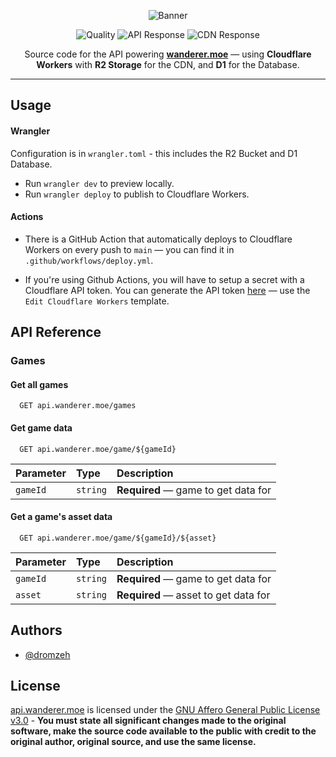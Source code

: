 <div align="center">

![Banner]

![Quality] ![API Response] ![CDN Response]

Source code for the API powering [**wanderer.moe**](https://wanderer.moe) — using **Cloudflare Workers** with **R2 Storage** for the CDN, and **D1** for the Database.

</div>

---

## Usage

#### Wrangler

Configuration is in `wrangler.toml` - this includes the R2 Bucket and D1 Database.

-   Run `wrangler dev` to preview locally.
-   Run `wrangler deploy` to publish to Cloudflare Workers.

#### Actions

-   There is a GitHub Action that automatically deploys to Cloudflare Workers on every push to `main` — you can find it in `.github/workflows/deploy.yml`.

-   If you're using Github Actions, you will have to setup a secret with a Cloudflare API token. You can generate the API token [here][Cloudflare API Token] — use the `Edit Cloudflare Workers` template.

## API Reference

### Games

#### Get all games

```http
  GET api.wanderer.moe/games
```

#### Get game data

```http
  GET api.wanderer.moe/game/${gameId}
```

| Parameter | Type     | Description                         |
| :-------- | :------- | :---------------------------------- |
| `gameId`  | `string` | **Required** — game to get data for |

#### Get a game's asset data

```http
  GET api.wanderer.moe/game/${gameId}/${asset}
```

| Parameter | Type     | Description                          |
| :-------- | :------- | :----------------------------------- |
| `gameId`  | `string` | **Required** — game to get data for  |
| `asset`   | `string` | **Required** — asset to get data for |

## Authors

-   [@dromzeh][Dromzeh]

## License

[api.wanderer.moe][api.wanderer.moe] is licensed under the [GNU Affero General Public License v3.0][License] - **You must state all significant changes made to the original software, make the source code available to the public with credit to the original author, original source, and use the same license.**

[Banner]: https://files.catbox.moe/qa3eus.svg
[API Status]: https://status.wanderer.moe/history/api
[CDN Status]: https://status.wanderer.moe/history/cdn
[API Response]: https://img.shields.io/endpoint?label=API%20Response&style=for-the-badge&url=https%3A%2F%2Fraw.githubusercontent.com%2Fwanderer-moe%2Fstatus%2FHEAD%2Fapi%2Fapi%2Fresponse-time.json
[CDN Response]: https://img.shields.io/endpoint?label=CDN%20Response&style=for-the-badge&url=https%3A%2F%2Fraw.githubusercontent.com%2Fwanderer-moe%2Fstatus%2FHEAD%2Fapi%2Fcdn%2Fresponse-time.json
[Quality]: https://img.shields.io/codefactor/grade/github/wanderer-moe/api?label=quality&style=for-the-badge
[Cloudflare API Token]: https://dash.cloudflare.com/profile/api-tokens
[Dromzeh]: https://github.com/dromzeh
[api.wanderer.moe]: https://api.wanderer.moe
[License]: LICENSE

